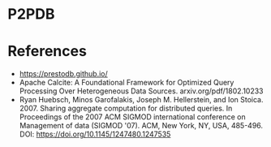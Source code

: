 # P2PDB


# References

- https://prestodb.github.io/
- Apache Calcite: A Foundational Framework for Optimized Query Processing Over Heterogeneous Data Sources. arxiv.org/pdf/1802.10233
- Ryan Huebsch, Minos Garofalakis, Joseph M. Hellerstein, and Ion Stoica. 2007. Sharing aggregate computation for distributed queries. In Proceedings of the 2007 ACM SIGMOD international conference on Management of data (SIGMOD '07). ACM, New York, NY, USA, 485-496. DOI: https://doi.org/10.1145/1247480.1247535

